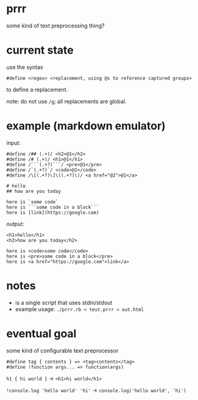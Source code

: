 # prrr
some kind of text preprocessing thing?

# current state
use the syntax
```
#define <regex> <replacement, using @s to reference captured groups>
```
to define a replacement.

note: do not use `/g`; all replacements are global.

# example (markdown emulator)
input:
```
#define /## (.+)/ <h2>@1</h2>
#define /# (.+)/ <h1>@1</h1>
#define /```(.+?)```/ <pre>@1</pre>
#define /`(.+?)`/ <code>@1</code>
#define /\[(.+?)\]\((.+?)\)/ <a href="@2">@1</a>

# hello
## how are you today

here is `some code`
here is ```some code in a block```
here is [link](https://google.com)
```

output:
```
<h1>hello</h1>
<h2>how are you today</h2>

here is <code>some code</code>
here is <pre>some code in a block</pre>
here is <a href="https://google.com">link</a>
```

# notes
- is a single script that uses stdin/stdout
- example usage: `./prrr.rb < test.prrr > out.html`

# eventual goal
some kind of configurable text preprocessor

```
#define tag { contents } => <tag>contents</tag>
#define !function args... => function(args)
```

`h1 { hi world }` -> `<h1>hi world</h1>`

`!console.log 'hello world' 'hi'` -> `console.log('hello world', 'hi')`
